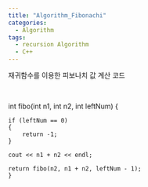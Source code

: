 ```yaml
---
title: "Algorithm_Fibonachi"
categories:
  - Algorithm
tags:
  - recursion Algorithm
  - C++
---
```


재귀함수를 이용한 피보나치 값 계산 코드

<br>

int fibo(int n1, int n2, int leftNum)
{

	if (leftNum == 0)
	{
		return -1;
	}

	cout << n1 + n2 << endl;
	
	return fibo(n2, n1 + n2, leftNum - 1);
	}